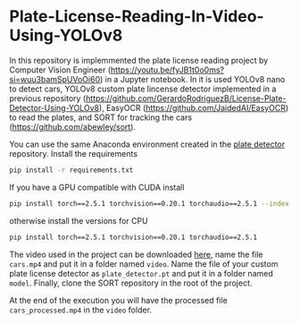 # Plate-License-Reading-In-Video-Using-YOLOv8

In this repository is implemmented the plate license reading project by Computer Vision Engineer (https://youtu.be/fyJB1t0o0ms?si=wuu3bamSpUVoOi60) in a Jupyter notebook. In it is used YOLOv8 nano to detect cars, YOLOv8 custom plate lincense detector implemented in a previous repository (https://github.com/GerardoRodriguezB/License-Plate-Detector-Using-YOLOv8), EasyOCR (https://github.com/JaidedAI/EasyOCR) to read the plates, and SORT for tracking the cars (https://github.com/abewley/sort).


You can use the same Anaconda environment created in the [plate detector](https://github.com/GerardoRodriguezB/License-Plate-Detector-Using-YOLOv8) repository. Install the requirements

```bash
pip install -r requirements.txt
```

If you have a GPU compatible with CUDA install

```bash
pip install torch==2.5.1 torchvision==0.20.1 torchaudio==2.5.1 --index-url https://download.pytorch.org/whl/cu118
```

otherwise install the versions for CPU

```bash
pip install torch==2.5.1 torchvision==0.20.1 torchaudio==2.5.1
```

The video used in the project can be downloaded [here](https://www.pexels.com/video/traffic-flow-in-the-highway-2103099/), name the file `cars.mp4` and put it in a folder named `video`. Name the file of your custom plate license detector as `plate_detector.pt` and put it in a folder named `model`. Finally, clone the SORT repository in the root of the project. 

At the end of the execution you will have the processed file `cars_processed.mp4` in the `video` folder.










